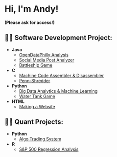 <h1>Hi, I'm Andy!</h1>

<b>(Please ask for access!)</b>

<h2>👨‍💻 Software Development Project:</h2>

- <b>Java</b>
  - [OpenDataPhilly Analysis](https://)
  - [Social Media Post Analyzer](https://)
  - [Battleship Game](https://)
- <b>C</b>
  - [Machine Code Assembler & Disassembler](https://)
  - [Penn-Shredder](https://)
- <b>Python</b>
  - [Big Data Analytics & Machine Learning](https://)
  - [Water Tank Game](https://)
- <b>HTML</b>
  - [Making a Website](https://)
 
  
<h2>👨‍💻 Quant Projects:</h2>

- <b>Python</b>
  - [Algo Trading System](https://github.com/joshmadakor1/Package-Delivery-Pathfinding-Algorithm)
- <b>R</b>
  - [S&P 500 Regression Analysis](https://)


<!--
**acspace2/acspace2** is a ✨ _special_ ✨ repository because its `README.md` (this file) appears on your GitHub profile.

Here are some ideas to get you started:

- 🔭 I’m currently working on ...
- 🌱 I’m currently learning ...
- 👯 I’m looking to collaborate on ...
- 🤔 I’m looking for help with ...
- 💬 Ask me about ...
- 📫 How to reach me: ...
- 😄 Pronouns: ...
- ⚡ Fun fact: ...
-->
